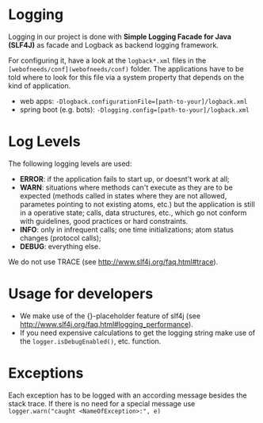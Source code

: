 # Logging

Logging in our project is done with **Simple Logging Facade for Java (SLF4J)** as facade and Logback as backend logging framework.

For configuring it, have a look at the `logback*.xml` files in the `[webofneeds/conf](webofneeds/conf)` folder.
The applications have to be told where to look for this file via a system property that depends on the kind of application.

- web apps: `-Dlogback.configurationFile=[path-to-your]/logback.xml`
- spring boot (e.g. bots): `-Dlogging.config=[path-to-your]/logback.xml`

# Log Levels

The following logging levels are used:

- **ERROR**: if the application fails to start up, or doesnt't work at all;
- **WARN**: situations where methods can't execute as they are to be expected (methods called in states where they are not allowed, parametes pointing to not existing atoms, etc.) but the application is still in a operative state; calls, data structures, etc., which go not conform with guidelines, good practices or hard constraints.
- **INFO**: only in infrequent calls; one time initializations; atom status changes (protocol calls);
- **DEBUG**: everything else.

We do not use TRACE (see http://www.slf4j.org/faq.html#trace).

# Usage for developers

- We make use of the {}-placeholder feature of slf4j (see http://www.slf4j.org/faq.html#logging_performance).
- If you need expensive calculations to get the logging string make use of the `logger.isDebugEnabled()`, etc. function.

# Exceptions

Each exception has to be logged with an according message besides the stack trace. If there is no need for a special message use
`logger.warn("caught <NameOfException>:", e)`
